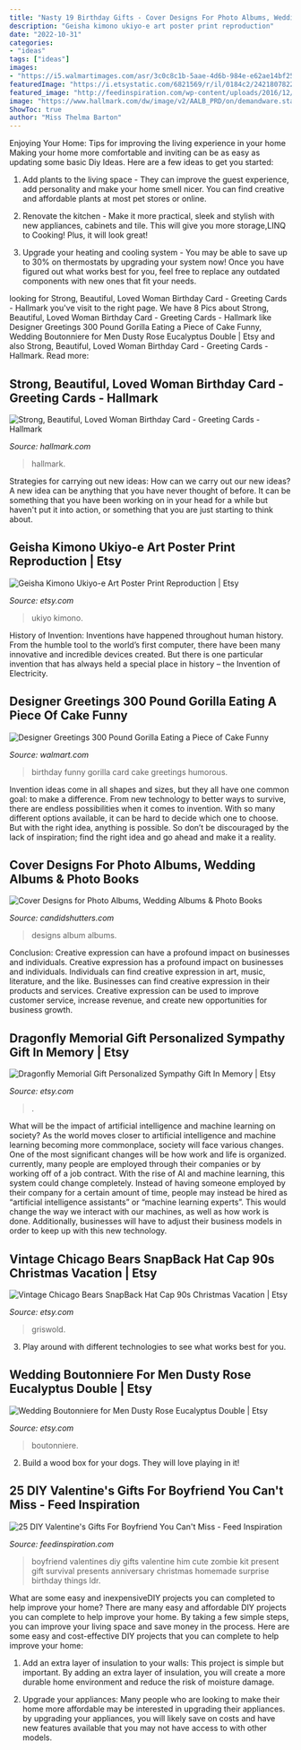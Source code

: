 ```yaml
---
title: "Nasty 19 Birthday Gifts - Cover Designs For Photo Albums, Wedding Albums &amp; Photo Books"
description: "Geisha kimono ukiyo-e art poster print reproduction"
date: "2022-10-31"
categories:
- "ideas"
tags: ["ideas"]
images:
- "https://i5.walmartimages.com/asr/3c0c8c1b-5aae-4d6b-984e-e62ae14bf252_1.3d30c0a8cae7dd35928ded28d01821f8.jpeg"
featuredImage: "https://i.etsystatic.com/6821569/r/il/0184c2/2421807822/il_1588xN.2421807822_p0yg.jpg"
featured_image: "http://feedinspiration.com/wp-content/uploads/2016/12/Zombie-Valentines-day-present-diy.jpg"
image: "https://www.hallmark.com/dw/image/v2/AALB_PRD/on/demandware.static/-/Sites-hallmark-master/default/dw00a61d62/images/finished-goods/products/529HBD3263/Bright-Flowers-and-Swirls-Birthday-Card-for-Her_529HBD3263_02.jpg?sw=1200&amp;sh=1200&amp;sm=fit"
ShowToc: true
author: "Miss Thelma Barton"
---
```



Enjoying Your Home: Tips for improving the living experience in your home
Making your home more comfortable and inviting can be as easy as updating some basic Diy Ideas. Here are a few ideas to get you started:
1. Add plants to the living space - They can improve the guest experience, add personality and make your home smell nicer. You can find creative and affordable plants at most pet stores or online.

2. Renovate the kitchen - Make it more practical, sleek and stylish with new appliances, cabinets and tile. This will give you more storage,LINQ to Cooking! Plus, it will look great!

3. Upgrade your heating and cooling system - You may be able to save up to 30% on thermostats by upgrading your system now! Once you have figured out what works best for you, feel free to replace any outdated components with new ones that fit your needs.

	

		
looking for Strong, Beautiful, Loved Woman Birthday Card - Greeting Cards - Hallmark you've visit to the right page. We have 8 Pics about Strong, Beautiful, Loved Woman Birthday Card - Greeting Cards - Hallmark like Designer Greetings 300 Pound Gorilla Eating a Piece of Cake Funny, Wedding Boutonniere for Men Dusty Rose Eucalyptus Double | Etsy and also Strong, Beautiful, Loved Woman Birthday Card - Greeting Cards - Hallmark. Read more:
		
    
## Strong, Beautiful, Loved Woman Birthday Card - Greeting Cards - Hallmark

<img loading=lazy src="https://www.hallmark.com/dw/image/v2/AALB_PRD/on/demandware.static/-/Sites-hallmark-master/default/dw00a61d62/images/finished-goods/products/529HBD3263/Bright-Flowers-and-Swirls-Birthday-Card-for-Her_529HBD3263_02.jpg?sw=1200&amp;sh=1200&amp;sm=fit" onerror="this.onerror=null;this.src='https://tse1.mm.bing.net/th?id=OIP.aMLaj6pBMghBdFPHM5ZVrAHaHa&amp;pid=15.1';" alt="Strong, Beautiful, Loved Woman Birthday Card - Greeting Cards - Hallmark">

_Source: hallmark.com_

>hallmark. 

	

Strategies for carrying out new ideas: How can we carry out our new ideas?
A new idea can be anything that you have never thought of before. It can be something that you have been working on in your head for a while but haven't put it into action, or something that you are just starting to think about.

    
## Geisha Kimono Ukiyo-e Art Poster Print Reproduction | Etsy

<img loading=lazy src="https://i.etsystatic.com/21961301/r/il/7de50d/2770477028/il_1140xN.2770477028_cyhv.jpg" onerror="this.onerror=null;this.src='https://tse1.mm.bing.net/th?id=OIP.9jEqWhVGxzfIpL3qMDJW7QHaLQ&amp;pid=15.1';" alt="Geisha Kimono Ukiyo-e Art Poster Print Reproduction | Etsy">

_Source: etsy.com_

>ukiyo kimono. 

	

History of Invention:
Inventions have happened throughout human history. From the humble tool to the world’s first computer, there have been many innovative and incredible devices created. But there is one particular invention that has always held a special place in history – the Invention of Electricity.

    
## Designer Greetings 300 Pound Gorilla Eating A Piece Of Cake Funny

<img loading=lazy src="https://i5.walmartimages.com/asr/3c0c8c1b-5aae-4d6b-984e-e62ae14bf252_1.3d30c0a8cae7dd35928ded28d01821f8.jpeg" onerror="this.onerror=null;this.src='https://tse4.mm.bing.net/th?id=OIP.6agFd5HVF_eJJqlN41pLUAHaKX&amp;pid=15.1';" alt="Designer Greetings 300 Pound Gorilla Eating a Piece of Cake Funny">

_Source: walmart.com_

>birthday funny gorilla card cake greetings humorous. 

	

Invention ideas come in all shapes and sizes, but they all have one common goal: to make a difference. From new technology to better ways to survive, there are endless possibilities when it comes to invention. With so many different options available, it can be hard to decide which one to choose. But with the right idea, anything is possible. So don’t be discouraged by the lack of inspiration; find the right idea and go ahead and make it a reality.

    
## Cover Designs For Photo Albums, Wedding Albums &amp; Photo Books

<img loading=lazy src="http://www.candidshutters.com/store/wp-content/uploads/2017/09/Cover-Designs-20.jpg" onerror="this.onerror=null;this.src='https://tse4.mm.bing.net/th?id=OIP.Q5-05BM9ntQDpFnQb9ZXWQHaC9&amp;pid=15.1';" alt="Cover Designs for Photo Albums, Wedding Albums &amp; Photo Books">

_Source: candidshutters.com_

>designs album albums. 

	

Conclusion: Creative expression can have a profound impact on businesses and individuals.
Creative expression has a profound impact on businesses and individuals. Individuals can find creative expression in art, music, literature, and the like. Businesses can find creative expression in their products and services. Creative expression can be used to improve customer service, increase revenue, and create new opportunities for business growth.

    
## Dragonfly Memorial Gift Personalized Sympathy Gift In Memory | Etsy

<img loading=lazy src="https://i.etsystatic.com/19904723/r/il/e92673/2944173858/il_1588xN.2944173858_e7zr.jpg" onerror="this.onerror=null;this.src='https://tse2.mm.bing.net/th?id=OIP.dimvVyrKBDW7Wl1pIxmnrwHaJ3&amp;pid=15.1';" alt="Dragonfly Memorial Gift Personalized Sympathy Gift In Memory | Etsy">

_Source: etsy.com_

>. 

	

What will be the impact of artificial intelligence and machine learning on society?
As the world moves closer to artificial intelligence and machine learning becoming more commonplace, society will face various changes. One of the most significant changes will be how work and life is organized. currently, many people are employed through their companies or by working off of a job contract. With the rise of AI and machine learning, this system could change completely. Instead of having someone employed by their company for a certain amount of time, people may instead be hired as “artificial intelligence assistants” or “machine learning experts”. This would change the way we interact with our machines, as well as how work is done. Additionally, businesses will have to adjust their business models in order to keep up with this new technology.

    
## Vintage Chicago Bears SnapBack Hat Cap 90s Christmas Vacation | Etsy

<img loading=lazy src="https://i.etsystatic.com/12595079/r/il/c9d30e/2795934563/il_794xN.2795934563_6eue.jpg" onerror="this.onerror=null;this.src='https://tse3.mm.bing.net/th?id=OIP.MNMormvVTmI8XbbRVX3XpgHaJ4&amp;pid=15.1';" alt="Vintage Chicago Bears SnapBack Hat Cap 90s Christmas Vacation | Etsy">

_Source: etsy.com_

>griswold. 

	

3. Play around with different technologies to see what works best for you. 

    
## Wedding Boutonniere For Men Dusty Rose Eucalyptus Double | Etsy

<img loading=lazy src="https://i.etsystatic.com/6821569/r/il/0184c2/2421807822/il_1588xN.2421807822_p0yg.jpg" onerror="this.onerror=null;this.src='https://tse1.mm.bing.net/th?id=OIP.8IJPcZa6qhZcwgrlcuyMAQHaJ3&amp;pid=15.1';" alt="Wedding Boutonniere for Men Dusty Rose Eucalyptus Double | Etsy">

_Source: etsy.com_

>boutonniere. 

	

2. Build a wood box for your dogs. They will love playing in it!

    
## 25 DIY Valentine&#039;s Gifts For Boyfriend You Can&#039;t Miss - Feed Inspiration

<img loading=lazy src="http://feedinspiration.com/wp-content/uploads/2016/12/Zombie-Valentines-day-present-diy.jpg" onerror="this.onerror=null;this.src='https://tse2.mm.bing.net/th?id=OIP.Mx7BhBapXZOVIoF9Ru7VyQHaN2&amp;pid=15.1';" alt="25 DIY Valentine&#039;s Gifts For Boyfriend You Can&#039;t Miss - Feed Inspiration">

_Source: feedinspiration.com_

>boyfriend valentines diy gifts valentine him cute zombie kit present gift survival presents anniversary christmas homemade surprise birthday things ldr. 

	

What are some easy and inexpensiveDIY projects you can completed to help improve your home?
There are many easy and affordable DIY projects you can complete to help improve your home. By taking a few simple steps, you can improve your living space and save money in the process. Here are some easy and cost-effective DIY projects that you can complete to help improve your home: 
1. Add an extra layer of insulation to your walls: This project is simple but important. By adding an extra layer of insulation, you will create a more durable home environment and reduce the risk of moisture damage. 

2. Upgrade your appliances: Many people who are looking to make their home more affordable may be interested in upgrading their appliances. by upgrading your appliances, you will likely save on costs and have new features available that you may not have access to with other models. 


